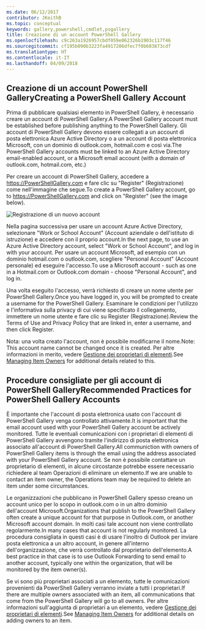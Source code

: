 ```yaml
---
ms.date: 06/12/2017
contributor: JKeithB
ms.topic: conceptual
keywords: gallery,powershell,cmdlet,psgallery
title: Creazione di un account PowerShell Gallery
ms.openlocfilehash: c9c263a1926957cbdf059e062326b1903c117f46
ms.sourcegitcommit: cf195b090b3223fa4917206dfec7f0b603873cdf
ms.translationtype: HT
ms.contentlocale: it-IT
ms.lasthandoff: 04/09/2018
---
```

## <a name="creating-a-powershell-gallery-account"></a><span data-ttu-id="b88dc-103">Creazione di un account PowerShell Gallery</span><span class="sxs-lookup"><span data-stu-id="b88dc-103">Creating a PowerShell Gallery Account</span></span>

<span data-ttu-id="b88dc-104">Prima di pubblicare qualsiasi elemento in PowerShell Gallery, è necessario creare un account di PowerShell Gallery.</span><span class="sxs-lookup"><span data-stu-id="b88dc-104">A PowerShell Gallery account must be established before publishing anything to the PowerShell Gallery.</span></span>
<span data-ttu-id="b88dc-105">Gli account di PowerShell Gallery devono essere collegati a un account di posta elettronica Azure Active Directory o a un account di posta elettronica Microsoft, con un dominio di outlook.com, hotmail.com e così via.</span><span class="sxs-lookup"><span data-stu-id="b88dc-105">The PowerShell Gallery accounts must be linked to an Azure Active Directory email-enabled account, or a Microsoft email account (with a domain of outlook.com, hotmail.com, etc.)</span></span>

<span data-ttu-id="b88dc-106">Per creare un account di PowerShell Gallery, accedere a https://PowerShellGallery.com e fare clic su "Register" (Registrazione) come nell'immagine che segue.</span><span class="sxs-lookup"><span data-stu-id="b88dc-106">To create a PowerShell Gallery account, go to https://PowerShellGallery.com and click on "Register" (see the image below).</span></span>

![Registrazione di un nuovo account](./images/CreatingAccount-Register.png)

<span data-ttu-id="b88dc-108">Nella pagina successiva per usare un account Azure Active Directory, selezionare "Work or School Account" (Account aziendale o dell'istituto di istruzione) e accedere con il proprio account.</span><span class="sxs-lookup"><span data-stu-id="b88dc-108">In the next page, to use an Azure Active Directory account, select "Work or School Account", and log in with your account.</span></span>
<span data-ttu-id="b88dc-109">Per usare un account Microsoft, ad esempio con un dominio hotmail.com o outlook.com, scegliere "Personal Account" (Account personale) ed eseguire l'accesso.</span><span class="sxs-lookup"><span data-stu-id="b88dc-109">To use a Microsoft account - such as one in a Hotmail.com or Outlook.com domain - choose "Personal Account", and log in.</span></span>

<span data-ttu-id="b88dc-110">Una volta eseguito l'accesso, verrà richiesto di creare un nome utente per PowerShell Gallery.</span><span class="sxs-lookup"><span data-stu-id="b88dc-110">Once you have logged in, you will be prompted to create a username for the PowerShell Gallery.</span></span>
<span data-ttu-id="b88dc-111">Esaminare le condizioni per l'utilizzo e l'informativa sulla privacy di cui viene specificato il collegamento, immettere un nome utente e fare clic su Register (Registrazione).</span><span class="sxs-lookup"><span data-stu-id="b88dc-111">Review the Terms of Use and Privacy Policy that are linked in, enter a username, and then click Register.</span></span>

<span data-ttu-id="b88dc-112">Nota: una volta creato l'account, non è possibile modificarne il nome.</span><span class="sxs-lookup"><span data-stu-id="b88dc-112">Note: This account name cannot be changed once it is created.</span></span>
<span data-ttu-id="b88dc-113">Per altre informazioni in merito, vedere [Gestione dei proprietari di elementi](https://msdn.microsoft.com/powershell/gallery/psgallery/managing-item-owners).</span><span class="sxs-lookup"><span data-stu-id="b88dc-113">See [Managing Item Owners](https://msdn.microsoft.com/powershell/gallery/psgallery/managing-item-owners) for additional details related to this.</span></span>

## <a name="recommended-practices-for-powershell-gallery-accounts"></a><span data-ttu-id="b88dc-114">Procedure consigliate per gli account di PowerShell Gallery</span><span class="sxs-lookup"><span data-stu-id="b88dc-114">Recommended Practices for PowerShell Gallery Accounts</span></span>

<span data-ttu-id="b88dc-115">È importante che l'account di posta elettronica usato con l'account di PowerShell Gallery venga controllato attivamente.</span><span class="sxs-lookup"><span data-stu-id="b88dc-115">It is important that the email account used with your PowerShell Gallery account be actively monitored.</span></span>
<span data-ttu-id="b88dc-116">Tutte le eventuali comunicazioni con i proprietari di elementi di PowerShell Gallery avvengono tramite l'indirizzo di posta elettronica associato all'account di PowerShell Gallery.</span><span class="sxs-lookup"><span data-stu-id="b88dc-116">All communiction with owners of PowerShell Gallery items is through the email using the address associated with your PowerShell Gallery account.</span></span>
<span data-ttu-id="b88dc-117">Se non è possibile contattare un proprietario di elementi, in alcune circostanze potrebbe essere necessario richiedere al team Operazioni di eliminare un elemento.</span><span class="sxs-lookup"><span data-stu-id="b88dc-117">If we are unable to contact an item owner, the Operations team may be required to delete an item under some circumstances.</span></span>

<span data-ttu-id="b88dc-118">Le organizzazioni che pubblicano in PowerShell Gallery spesso creano un account unico per lo scopo in outlook.com o in un altro dominio dell'account Microsoft.</span><span class="sxs-lookup"><span data-stu-id="b88dc-118">Organizations that publish to the PowerShell Gallery often create a unique account for that purpose in Outlook.com, or another Microsoft account domain.</span></span>
<span data-ttu-id="b88dc-119">In molti casi tale account non viene controllato regolarmente.</span><span class="sxs-lookup"><span data-stu-id="b88dc-119">In many cases that account is not regularly monitored.</span></span>
<span data-ttu-id="b88dc-120">La procedura consigliata in questi casi è di usare l'inoltro di Outlook per inviare posta elettronica a un altro account, in genere all'interno dell'organizzazione, che verrà controllato dal proprietario dell'elemento.</span><span class="sxs-lookup"><span data-stu-id="b88dc-120">A best practice in that case is to use Outlook Forwarding to send email to another account, typically one within the organization, that will be monitored by the item owner(s).</span></span>

<span data-ttu-id="b88dc-121">Se vi sono più proprietari associati a un elemento, tutte le comunicazioni provenienti da PowerShell Gallery verranno inviate a tutti i proprietari.</span><span class="sxs-lookup"><span data-stu-id="b88dc-121">If there are multiple owners associated with an item, all communications that come from the PowerShell Gallery will go to all owners.</span></span>
<span data-ttu-id="b88dc-122">Per altre informazioni sull'aggiunta di proprietari a un elemento, vedere [Gestione dei proprietari di elementi](https://msdn.microsoft.com/powershell/gallery/psgallery/managing-item-owners).</span><span class="sxs-lookup"><span data-stu-id="b88dc-122">See [Managing Item Owners](https://msdn.microsoft.com/powershell/gallery/psgallery/managing-item-owners) for additional details on adding owners to an item.</span></span>